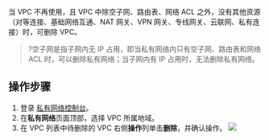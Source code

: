 当 VPC 不再使用，且 VPC 中除空子网、路由表、网络 ACL 之外，没有其他资源（对等连接、基础网络互通、NAT 网关、VPN 网关、专线网关、云联网、私有连接）时，可删除 VPC。
>?空子网是指子网内无 IP 占用，即当私有网络内只有空子网、路由表和网络 ACL 时，可以删除私有网络；当子网内有 IP 占用时，无法删除私有网络。
>

## 操作步骤
1. 登录 [私有网络控制台](https://console.cloud.tencent.com/vpc)。
2. 在**私有网络**页面顶部，选择 VPC 所属地域。
3. 在 VPC 列表中待删除的 VPC 右侧**操作**列单击**删除**，并确认操作。
![](https://main.qcloudimg.com/raw/4e3f94b43219db818cffa46bd41cba6c.png)


